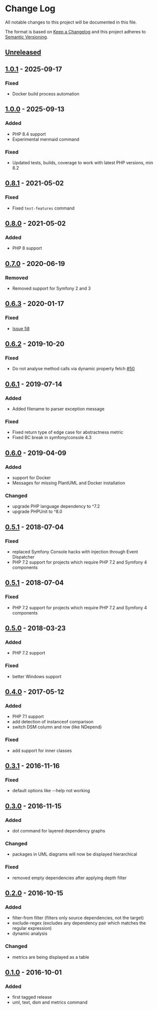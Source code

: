 # Change Log
All notable changes to this project will be documented in this file.

The format is based on [Keep a Changelog](http://keepachangelog.com/) 
and this project adheres to [Semantic Versioning](http://semver.org/).

## [Unreleased]

## [1.0.1] - 2025-09-17
### Fixed
- Docker build process automation

## [1.0.0] - 2025-09-13
### Added
- PHP 8.4 support
- Experimental mermaid command

### Fixed
- Updated tests, builds, coverage to work with latest PHP versions, min 8.2 

## [0.8.1] - 2021-05-02
### Fixed
- Fixed `test-features` command 

## [0.8.0] - 2021-05-02
### Added
- PHP 8 support

## [0.7.0] - 2020-06-19
### Removed
- Removed support for Symfony 2 and 3

## [0.6.3] - 2020-01-17
### Fixed
 - [Issue 58](https://github.com/aaronjewell/dephpend/issues/58)

## [0.6.2] - 2019-10-20
### Fixed
 - Do not analyse method calls via dynamic property fetch [#50](https://github.com/aaronjewell/dephpend/issues/56)

## [0.6.1] - 2019-07-14
### Added
 - Added filename to parser exception message

### Fixed
 - Fixed return type of edge case for abstractness metric
 - Fixed BC break in symfony/console 4.3

## [0.6.0] - 2019-04-09
### Added
 - support for Docker
 - Messages for missing PlantUML and Docker installation

### Changed
 - upgrade PHP language dependency to ^7.2
 - upgrade PHPUnit to ^8.0

## [0.5.1] - 2018-07-04
### Fixed
 - replaced Symfony Console hacks with injection through Event Dispatcher
 - PHP 7.2 support for projects which require PHP 7.2 and Symfony 4 components

## [0.5.1] - 2018-07-04
### Fixed
 - PHP 7.2 support for projects which require PHP 7.2 and Symfony 4 components

## [0.5.0] - 2018-03-23
### Added
 - PHP 7.2 support

### Fixed
 - better Windows support

## [0.4.0] - 2017-05-12
### Added
 - PHP 7.1 support
 - add detection of instanceof comparison
 - switch DSM column and row (like NDepend)

### Fixed
 - add support for inner classes

## [0.3.1] - 2016-11-16
### Fixed
 - default options like --help not working

## [0.3.0] - 2016-11-15
### Added
 - dot command for layered dependency graphs

### Changed
 - packages in UML diagrams will now be displayed hierarchical

### Fixed
 - removed empty dependencies after applying depth filter

## [0.2.0] - 2016-10-15
### Added
 - filter-from filter (filters only source dependencies, not the target)
 - exclude-regex (excludes any dependency pair which matches the regular expression)
 - dynamic analysis

### Changed
 - metrics are being displayed as a table

## [0.1.0] - 2016-10-01
### Added
 - first tagged release
 - uml, text, dsm and metrics command

[Unreleased]: https://github.com/aaronjewell/dephpend/compare/1.0.1...HEAD
[1.0.1]: https://github.com/aaronjewell/dephpend/compare/1.0.0...1.0.1
[1.0.0]: https://github.com/aaronjewell/dephpend/compare/0.8.1...1.0.0
[0.8.1]: https://github.com/aaronjewell/dephpend/compare/0.8.0...0.8.1
[0.8.0]: https://github.com/aaronjewell/dephpend/compare/0.7.0...0.8.0
[0.7.0]: https://github.com/aaronjewell/dephpend/compare/0.6.3...0.7.0
[0.6.3]: https://github.com/aaronjewell/dephpend/compare/0.6.2...0.6.3
[0.6.2]: https://github.com/aaronjewell/dephpend/compare/0.6.1...0.6.2
[0.6.1]: https://github.com/aaronjewell/dephpend/compare/0.6.0...0.6.1
[0.6.0]: https://github.com/aaronjewell/dephpend/compare/0.5.1...0.6.0
[0.5.1]: https://github.com/aaronjewell/dephpend/compare/0.5.0...0.5.1
[0.5.0]: https://github.com/aaronjewell/dephpend/compare/0.4.0...0.5.0
[0.4.0]: https://github.com/aaronjewell/dephpend/compare/0.3.2...0.4.0
[0.3.2]: https://github.com/aaronjewell/dephpend/compare/0.3.1...0.3.2
[0.3.1]: https://github.com/aaronjewell/dephpend/compare/0.3.0...0.3.1
[0.3.0]: https://github.com/aaronjewell/dephpend/compare/0.2.0...0.3.0
[0.2.0]: https://github.com/aaronjewell/dephpend/compare/0.1.0...0.2.0
[0.1.0]: https://github.com/aaronjewell/dephpend/compare/0549dbd...0.1.0
